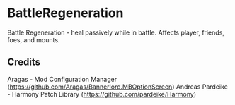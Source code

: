 # BattleRegeneration
 Battle Regeneration - heal passively while in battle. Affects player, friends, foes, and mounts.

## Credits
 Aragas - Mod Configuration Manager (https://github.com/Aragas/Bannerlord.MBOptionScreen)
 Andreas Pardeike - Harmony Patch Library (https://github.com/pardeike/Harmony)